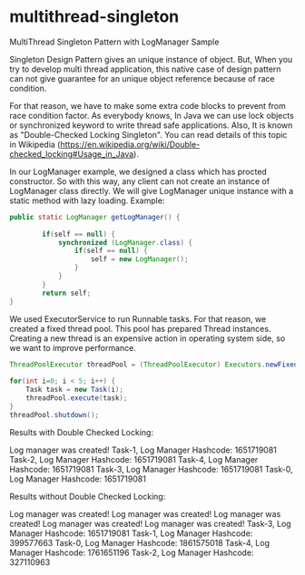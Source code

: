 # multithread-singleton
MultiThread Singleton Pattern with LogManager Sample

Singleton Design Pattern gives an unique instance of object. But, When you try to develop multi thread application, this native case of design pattern can not give guarantee for an unique object reference because of race condition.

For that reason, we have to make some extra code blocks to prevent from race condition factor. As everybody knows, In Java we can use lock objects or synchronized keyword to write thread safe applications. Also, It is known as "Double-Checked Locking Singleton". You can read details of this topic in Wikipedia (https://en.wikipedia.org/wiki/Double-checked_locking#Usage_in_Java).

In our LogManager example, we designed a class which has procted constructor. So with this way, any client can not create an instance of LogManager class directly. We will give LogManager unique instance with a static method with lazy loading. Example:

```java
public static LogManager getLogManager() {
		
		if(self == null) {
			synchronized (LogManager.class) {
				if(self == null) {
					self = new LogManager();
				}
			}
		}
		return self;
}
```

We used ExecutorService to run Runnable tasks. For that reason, we created a fixed thread pool. This pool has prepared Thread instances. Creating a new thread is an expensive action in operating system side, so we want to improve performance.

```java
ThreadPoolExecutor threadPool = (ThreadPoolExecutor) Executors.newFixedThreadPool(10);
		
for(int i=0; i < 5; i++) {
	Task task = new Task(i);
	threadPool.execute(task);
}
threadPool.shutdown();
```

Results with Double Checked Locking:

Log manager was created!
Task-1, Log Manager Hashcode: 1651719081
Task-2, Log Manager Hashcode: 1651719081
Task-4, Log Manager Hashcode: 1651719081
Task-3, Log Manager Hashcode: 1651719081
Task-0, Log Manager Hashcode: 1651719081

Results without Double Checked Locking:

Log manager was created!
Log manager was created!
Log manager was created!
Log manager was created!
Log manager was created!
Task-3, Log Manager Hashcode: 1651719081
Task-1, Log Manager Hashcode: 399577663
Task-0, Log Manager Hashcode: 1861575018
Task-4, Log Manager Hashcode: 1761651196
Task-2, Log Manager Hashcode: 327110963
